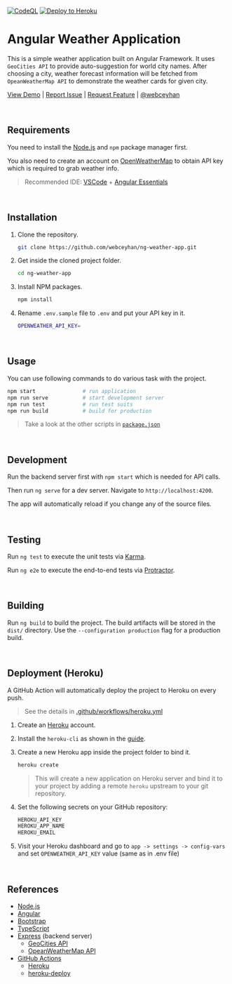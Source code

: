 <!-- AUTOMATION BADGES -->

[![CodeQL](https://github.com/webceyhan/ng-weather-app/actions/workflows/codeql-analysis.yml/badge.svg)](https://github.com/webceyhan/ng-weather-app/actions/workflows/codeql-analysis.yml)
[![Deploy to Heroku](https://github.com/webceyhan/ng-weather-app/actions/workflows/heroku.yml/badge.svg)](https://github.com/webceyhan/ng-weather-app/actions/workflows/heroku.yml)

<!-- HEADER ///////////////////////////////////////////////////////////// -->

# Angular Weather Application

This is a simple weather application built on Angular Framework.
It uses `GeoCities API` to provide auto-suggestion for world city names.
After choosing a city, weather forecast information will be fetched from `OpeanWeatherMap API` to demonstrate the weather cards for given city.

[View Demo](https://webceyhan-ng-weather-app.herokuapp.com) |
[Report Issue](https://github.com/webceyhan/ng-weather-app/issues) |
[Request Feature](https://github.com/webceyhan/ng-weather-app/pulls) |
[@webceyhan](https://twitter.com/webceyhan)

<br>
<!-- REQUIREMENTS /////////////////////////////////////////////////////// -->

## Requirements

You need to install the [Node.js](https://nodejs.dev/)
and `npm` package manager first.

You also need to create an account on [OpenWeatherMap](https://openweathermap.org/) to obtain API key which is required to grab weather info.

> Recommended IDE:
> [VSCode](https://code.visualstudio.com/) + [Angular Essentials](https://marketplace.visualstudio.com/items?itemName=johnpapa.angular-essentials)

<br>
<!-- INSTALLATION //////////////////////////////////////////////////////// -->

## Installation

1. Clone the repository.
   ```sh
   git clone https://github.com/webceyhan/ng-weather-app.git
   ```
2. Get inside the cloned project folder.
   ```sh
   cd ng-weather-app
   ```
3. Install NPM packages.
   ```sh
   npm install
   ```
4. Rename `.env.sample` file to `.env` and put your API key in it.
   ```sh
   OPENWEATHER_API_KEY=
   ```

<br>
<!-- USAGE /////////////////////////////////////////////////////////////// -->

## Usage

You can use following commands to do various task with the project.

```sh
npm start               # run application
npm run serve           # start development server
npm run test            # run test suits
npm run build           # build for production
```

> Take a look at the other scripts in [`package.json`](./package.json)

<br>
<!-- DEVELOPMENT ///////////////////////////////////////////////////////// -->

## Development

Run the backend server first with `npm start` which is needed for API calls.

Then run `ng serve` for a dev server. Navigate to `http://localhost:4200`.

The app will automatically reload if you change any of the source files.

<br>
<!-- TESTING ///////////////////////////////////////////////////////////// -->

## Testing

Run `ng test` to execute the unit tests via [Karma](https://karma-runner.github.io).

Run `ng e2e` to execute the end-to-end tests via [Protractor](http://www.protractortest.org/).

<br>
<!-- BUILDING //////////////////////////////////////////////////////////// -->

## Building

Run `ng build` to build the project.
The build artifacts will be stored in the `dist/` directory.
Use the `--configuration production` flag for a production build.

<br>
<!-- DEPLOYMENT ////////////////////////////////////////////////////////// -->

## Deployment (Heroku)

A GitHub Action will automatically deploy the project to Heroku on every push.

> See the details in [.github/workflows/heroku.yml](./.github/workflows/heroku.yml)

1. Create an [Heroku](https://www.heroku.com/home) account.

2. Install the `heroku-cli` as shown in the [guide](https://devcenter.heroku.com/articles/heroku-cli#install-the-heroku-cli).

3. Create a new Heroku app inside the project folder to bind it.

   ```sh
   heroku create
   ```

   > This will create a new application on Heroku server and bind it to your project by adding a remote `heroku` upstream to your git repository.

4. Set the following secrets on your GitHub repository:

   ```sh
   HEROKU_API_KEY
   HEROKU_APP_NAME
   HEROKU_EMAIL
   ```

5. Visit your Heroku dashboard and go to `app -> settings -> config-vars`
   and set `OPENWEATHER_API_KEY` value (same as in .env file)

<br>
<!-- REFERENCES ////////////////////////////////////////////////////////// -->

## References

- [Node.js](https://nodejs.dev/)
- [Angular](https://angular.io/)
- [Bootstrap](https://getbootstrap.com)
- [TypeScript](https://www.typescriptlang.org)
- [Express](https://expressjs.com/) (backend server)
  - [GeoCities API](http://geodb-free-service.wirefreethought.com/v1/geo/cities)
  - [OpeanWeatherMap API](https://api.openweathermap.org/data/2.5)
- [GitHub Actions](https://docs.github.com/en/actions)
  - [Heroku](https://www.heroku.com)
  - [heroku-deploy](https://github.com/akhileshns/heroku-deploy@)
